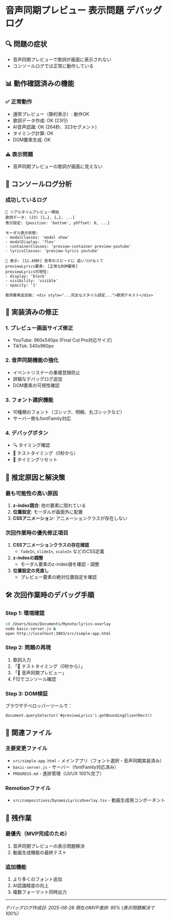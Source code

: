 # 音声同期プレビュー 表示問題 デバッグログ

## 🔍 問題の症状
- 音声同期プレビューで歌詞が画面に表示されない
- コンソールログでは正常に動作している

## 📊 動作確認済みの機能
### ✅ 正常動作
- 通常プレビュー（静的表示）: 動作OK
- 歌詞データ作成: OK (23行)
- AI音声認識: OK (264秒、323セグメント)
- タイミング計算: OK
- DOM要素生成: OK

### ⚠️ 表示問題
- 音声同期プレビューの歌詞が画面に見えない

## 🧪 コンソールログ分析

### 成功しているログ
```
🎵 リアルタイムプレビュー開始
歌詞データ: (23) [{…}, {…}, ...]
表示設定: {position: 'bottom', yOffset: 0, ...}

モーダル表示状態:
- modalClasses: 'modal show'
- modalDisplay: 'flex'
- containerClasses: 'preview-container preview-youtube'  
- lyricsClasses: 'preview-lyrics youtube'

🎤 表示: [11.49秒] 思考のスピードに 追いつけなくて
previewLyrics要素: [正常なDOM要素]
previewLyrics可視性:
- display: 'block'
- visibility: 'visible'
- opacity: '1'

歌詞要素追加後: <div style="...完全なスタイル設定...">歌詞テキスト</div>
```

## 🔧 実装済みの修正

### 1. プレビュー画面サイズ修正
- YouTube: 960x540px (Final Cut Pro対応サイズ)
- TikTok: 540x960px

### 2. 音声同期機能の強化
- イベントリスナーの重複登録防止
- 詳細なデバッグログ追加
- DOM要素の可視性確認

### 3. フォント選択機能
- 10種類のフォント（ゴシック、明朝、丸ゴシックなど）
- サーバー側もfontFamily対応

### 4. デバッグボタン
- 🔍 タイミング確認
- 🧪 テストタイミング（0秒から）
- 🔄 タイミングリセット

## 🚨 推定原因と解決策

### 最も可能性の高い原因
1. **z-index競合**: 他の要素に隠れている
2. **位置設定**: モーダルが画面外に配置
3. **CSSアニメーション**: アニメーションクラスが存在しない

### 次回作業時の優先修正項目
1. **CSSアニメーションクラスの存在確認**
   - `fadeIn`, `slideIn`, `scaleIn` などのCSS定義
2. **z-indexの調整**
   - モーダル要素のz-index値を確認・調整
3. **位置設定の見直し**
   - プレビュー要素の絶対位置指定を確認

## 🛠️ 次回作業時のデバッグ手順

### Step 1: 環境確認
```bash
cd /Users/kino/Documents/Mynote/lyrics-overlay
node basic-server.js &
open http://localhost:3003/src/simple-app.html
```

### Step 2: 問題の再現
1. 歌詞入力
2. 「🧪 テストタイミング（0秒から）」
3. 「🎵 音声同期プレビュー」
4. F12でコンソール確認

### Step 3: DOM検証
ブラウザデベロッパーツールで：
```
document.querySelector('#previewLyrics').getBoundingClientRect()
```

## 📁 関連ファイル

### 主要変更ファイル
- `src/simple-app.html` - メインアプリ（フォント選択・音声同期実装済み）
- `basic-server.js` - サーバー（fontFamily対応済み）
- `PROGRESS.md` - 進捗管理（UI/UX 100%完了）

### Remotionファイル
- `src/compositions/DynamicLyricsOverlay.tsx` - 動画生成用コンポーネント

## 🎯 残作業

### 最優先（MVP完成のため）
1. 音声同期プレビューの表示問題解決
2. 動画生成機能の最終テスト

### 追加機能
1. より多くのフォント追加
2. AI認識精度の向上
3. 複数フォーマット同時出力

---
*デバッグログ作成日: 2025-08-28*
*現在のMVP進捗: 95% (表示問題解決で100%)*
